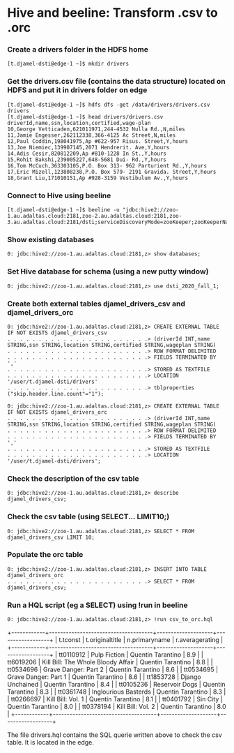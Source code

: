 # Hive and beeline: Transform .csv to .orc  

### Create a drivers folder in the HDFS home  
```
[t.djamel-dsti@edge-1 ~]$ mkdir drivers   
```

### Get the drivers.csv file (contains the data structure) located on HDFS and put it in drivers folder on edge  
```
[t.djamel-dsti@edge-1 ~]$ hdfs dfs -get /data/drivers/drivers.csv drivers  
[t.djamel-dsti@edge-1 ~]$ head drivers/drivers.csv  
driverId,name,ssn,location,certified,wage-plan
10,George Vetticaden,621011971,244-4532 Nulla Rd.,N,miles
11,Jamie Engesser,262112338,366-4125 Ac Street,N,miles
12,Paul Coddin,198041975,Ap #622-957 Risus. Street,Y,hours
13,Joe Niemiec,139907145,2071 Hendrerit. Ave,Y,hours
14,Adis Cesir,820812209,Ap #810-1228 In St.,Y,hours
15,Rohit Bakshi,239005227,648-5681 Dui- Rd.,Y,hours
16,Tom McCuch,363303105,P.O. Box 313- 962 Parturient Rd.,Y,hours
17,Eric Mizell,123808238,P.O. Box 579- 2191 Gravida. Street,Y,hours
18,Grant Liu,171010151,Ap #928-3159 Vestibulum Av.,Y,hours
```

### Connect to Hive using beeline  
```
[t.djamel-dsti@edge-1 ~]$ beeline -u "jdbc:hive2://zoo-1.au.adaltas.cloud:2181,zoo-2.au.adaltas.cloud:2181,zoo-3.au.adaltas.cloud:2181/dsti;serviceDiscoveryMode=zooKeeper;zooKeeperNamespace=hiveserver2;"    
```

### Show existing databases
```
0: jdbc:hive2://zoo-1.au.adaltas.cloud:2181,z> show databases;
```

### Set Hive database for schema (using a new putty window)   
```
0: jdbc:hive2://zoo-1.au.adaltas.cloud:2181,z> use dsti_2020_fall_1;
```

### Create both external tables djamel_drivers_csv and djamel_drivers_orc    
```
0: jdbc:hive2://zoo-1.au.adaltas.cloud:2181,z> CREATE EXTERNAL TABLE IF NOT EXISTS djamel_drivers_csv
. . . . . . . . . . . . . . . . . . . . . . .> (driverId INT,name STRING,ssn STRING,location STRING,certified STRING,wageplan STRING)
. . . . . . . . . . . . . . . . . . . . . . .> ROW FORMAT DELIMITED
. . . . . . . . . . . . . . . . . . . . . . .> FIELDS TERMINATED BY ','
. . . . . . . . . . . . . . . . . . . . . . .> STORED AS TEXTFILE
. . . . . . . . . . . . . . . . . . . . . . .> LOCATION '/user/t.djamel-dsti/drivers'
. . . . . . . . . . . . . . . . . . . . . . .> tblproperties ("skip.header.line.count"="1");

0: jdbc:hive2://zoo-1.au.adaltas.cloud:2181,z> CREATE EXTERNAL TABLE IF NOT EXISTS djamel_drivers_orc
. . . . . . . . . . . . . . . . . . . . . . .> (driverId INT,name STRING,ssn STRING,location STRING,certified STRING,wageplan STRING)
. . . . . . . . . . . . . . . . . . . . . . .> ROW FORMAT DELIMITED
. . . . . . . . . . . . . . . . . . . . . . .> FIELDS TERMINATED BY ','
. . . . . . . . . . . . . . . . . . . . . . .> STORED AS TEXTFILE
. . . . . . . . . . . . . . . . . . . . . . .> LOCATION '/user/t.djamel-dsti/drivers';
```

### Check the description of the csv table
```
0: jdbc:hive2://zoo-1.au.adaltas.cloud:2181,z> describe djamel_drivers_csv;
```

### Check the csv table (using SELECT... LIMIT10;)     
```
0: jdbc:hive2://zoo-1.au.adaltas.cloud:2181,z> SELECT * FROM djamel_drivers_csv LIMIT 10;     
```

### Populate the orc table   
```
0: jdbc:hive2://zoo-1.au.adaltas.cloud:2181,z> INSERT INTO TABLE djamel_drivers_orc        
. . . . . . . . . . . . . . . . . . . . . . .> SELECT * FROM djamel_drivers_csv;
```

### Run a HQL script (eg a SELECT) using !run in beeline   

```
0: jdbc:hive2://zoo-1.au.adaltas.cloud:2181,z> !run csv_to_orc.hql
```
+------------+-------------------------------------+--------------------+------------------+
|  t.tconst  |           t.originaltitle           |   n.primaryname    | r.averagerating  |
+------------+-------------------------------------+--------------------+------------------+
| tt0110912  | Pulp Fiction                        | Quentin Tarantino  | 8.9              |
| tt6019206  | Kill Bill: The Whole Bloody Affair  | Quentin Tarantino  | 8.8              |
| tt0534696  | Grave Danger: Part 2                | Quentin Tarantino  | 8.6              |
| tt0534695  | Grave Danger: Part 1                | Quentin Tarantino  | 8.6              |
| tt1853728  | Django Unchained                    | Quentin Tarantino  | 8.4              |
| tt0105236  | Reservoir Dogs                      | Quentin Tarantino  | 8.3              |
| tt0361748  | Inglourious Basterds                | Quentin Tarantino  | 8.3              |
| tt0266697  | Kill Bill: Vol. 1                   | Quentin Tarantino  | 8.1              |
| tt0401792  | Sin City                            | Quentin Tarantino  | 8.0              |
| tt0378194  | Kill Bill: Vol. 2                   | Quentin Tarantino  | 8.0              |
+------------+-------------------------------------+--------------------+------------------+

The file drivers.hql contains the SQL querie written above to check the csv table. It is located in the edge.
